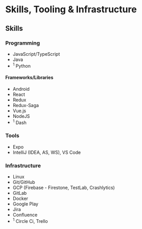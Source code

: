 # Skills, Tooling & Infrastructure
## Skills
### Programming
- JavaScript/TypeScript
- Java
-  <sup>1</sup> Python
#### Frameworks/Libraries
- Android
- React
- Redux
- Redux-Saga
- Vue.js
- NodeJS
- <sup>1</sup> Dash
### Tools
- Expo
- IntelliJ (IDEA, AS, WS), VS Code
### Infrastructure
- Linux
- Git/GitHub
- GCP (Firebase - Firestone, TestLab, Crashlytics)
- GitLab
- Docker
- Google Play
- Jira
- Confluence
- <sup>1</sup> Circle Ci, Trello

